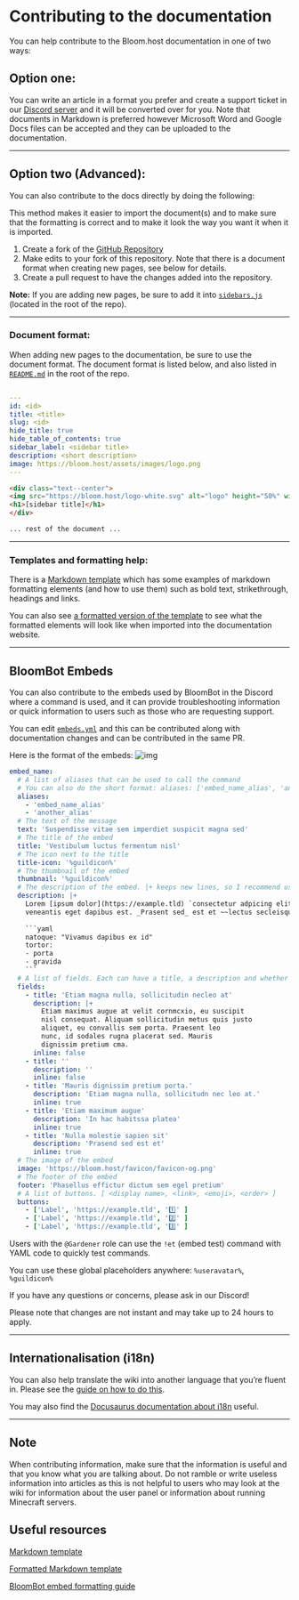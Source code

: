 # Contributing to the documentation

You can help contribute to the Bloom.host documentation in one of two ways:

## Option one:

You can write an article in a format you prefer and create a support ticket in our [Discord server](https://discord.gg/bloom) and it will be converted over for you. Note that documents in Markdown is preferred however Microsoft Word and Google Docs files can be accepted and they can be uploaded to the documentation.

---
## Option two (Advanced):

You can also contribute to the docs directly by doing the following:

This method makes it easier to import the document(s) and to make sure that the formatting is correct and to make it look the way you want it when it is imported.

1. Create a fork of the [GitHub Repository](https://github.com/Bloom-host/BloomDocs)
2. Make edits to your fork of this repository. Note that there is a document format when creating new pages, see below for details.
3. Create a pull request to have the changes added into the repository.

**Note:** If you are adding new pages, be sure to add it into [`sidebars.js`](/sidebars.js) (located in the root of the repo).

---
### Document format:
When adding new pages to the documentation, be sure to use the document format.
The document format is listed below, and also listed in [`README.md`](/README.md) in the root of the repo.

```yaml

---
id: <id>
title: <title>
slug: <id>
hide_title: true
hide_table_of_contents: true
sidebar_label: <sidebar title>
description: <short description>
image: https://bloom.host/assets/images/logo.png
---
```
```html
<div class="text--center">
<img src="https://bloom.host/logo-white.svg" alt="logo" height="50%" width="50%"/>
<h1>[sidebar title]</h1>
</div>

... rest of the document ...

```
---
### Templates and formatting help:

There is a [Markdown template](https://raw.githubusercontent.com/Bloom-host/BloomDocs/master/docs/extras/template.md) which has some examples of markdown formatting elements (and how to use them) such as bold text, strikethrough, headings and links.

You can also see [a formatted version of the template](https://docs.bloom.host/extras/template/) to see what the formatted elements will look like when imported into the documentation website. 

---
## BloomBot Embeds 

You can also contribute to the embeds used by BloomBot in the Discord where a command is used, and it can provide troubleshooting information or quick information to users such as those who are requesting support. 

You can edit [`embeds.yml`](/embeds.yml) and this can be contributed along with documentation changes and can be contributed in the same PR.

Here is the format of the embeds:
![img](https://raw.githubusercontent.com/Bloom-host/BloomDocs/master/static/imgs/discord/embed-help.png)

```yml
embed_name:
  # A list of aliases that can be used to call the command
  # You can also do the short format: aliases: ['embed_name_alias', 'another_alias']
  aliases:
    - 'embed_name_alias'
    - 'another_alias' 
  # The text of the message
  text: 'Suspendisse vitae sem imperdiet suspicit magna sed'
  # The title of the embed
  title: 'Vestibulum luctus fermentum nisl'
  # The icon next to the title
  title-icon: '%guildicon%'
  # The thumbnail of the embed
  thumbnail: '%guildicon%'
  # The description of the embed. |+ keeps new lines, so I recommend using this
  description: |+
    Lorem [ipsum dolor](https://example.tld) `consectetur adpicing elit`. **Morbi id lorem turpis fascillisis**
    veneantis eget dapibus est. _Prasent sed_ est et ~~lectus secleisque~~ lacina.
    
    ```yaml
    natoque: "Vivamus dapibus ex id"
    tortor:
    - porta
    - gravida
    ```
  # A list of fields. Each can have a title, a description and whether they are inline
  fields:
    - title: 'Etiam magna nulla, sollicitudin necleo at'
      description: |+
        Etiam maximus augue at velit cornmcxio, eu suscipit
        nisl consequat. Aliquam sollicitudin metus quis justo
        aliquet, eu convallis sem porta. Praesent leo
        nunc, id sodales rugna placerat sed. Mauris
        dignissim pretium cma.
      inline: false
    - title: ''
      description: ''
      inline: false
    - title: 'Mauris dignissim pretium porta.'
      description: 'Etiam magna nulla, sollicitudn nec leo at.'
      inline: true
    - title: 'Etiam maximum augue'
      description: 'In hac habitssa platea'
      inline: true
    - title: 'Nulla molestie sapien sit'
      description: 'Prasend sed est et'
      inline: true
  # The image of the embed
  image: 'https://bloom.host/favicon/favicon-og.png'
  # The footer of the embed
  footer: 'Phasellus effictur dictum sem egel pretium'
  # A list of buttons. [ <display name>, <link>, <emoji>, <order> ] 
  buttons:
    - ['Label', 'https://example.tld', '1️⃣' ] 
    - ['Label', 'https://example.tld', '2️⃣' ] 
    - ['Label', 'https://example.tld', '3️⃣' ] 
```

Users with the `@Gardener` role can use the `!et` (embed test) command with YAML code to quickly test commands.

You can use these global placeholders anywhere: `%useravatar%`, `%guildicon%`

If you have any questions or concerns, please ask in our Discord!

Please note that changes are not instant and may take up to 24 hours to apply.

---
## Internationalisation (i18n) 

You can also help translate the wiki into another language that you’re fluent in. Please see the [guide on how to do this](https://docs.bloom.host/extras/contributing#adding-a-language).

You may also find the [Docusaurus documentation about i18n](https://docusaurus.io/docs/i18n/introduction) useful.

---
## Note

When contributing information, make sure that the information is useful and that you know what you are talking about. Do not ramble or write useless information into articles as this is not helpful to users who may look at the wiki for information about the user panel or information about running Minecraft servers.

## Useful resources
[Markdown template](https://raw.githubusercontent.com/Bloom-host/BloomDocs/master/docs/extras/template.md)

[Formatted Markdown template](https://docs.bloom.host/extras/template/)

[BloomBot embed formatting guide](https://gist.github.com/NotGeri/cb11552ab7a12e20ab495a20826c341f)

